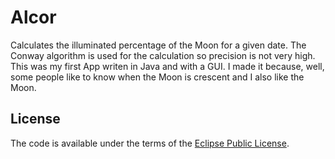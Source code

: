 Alcor
=====
Calculates the illuminated percentage of the Moon for a given date.
The Conway algorithm is used for the calculation so precision is not very high.
This was my first App writen in Java and with a GUI. I made it because, well, 
some people like to know when the Moon is crescent and I also like the Moon.

License
-------
The code is available under the terms of the [Eclipse Public License](http://www.eclipse.org/legal/epl-v10.html).
